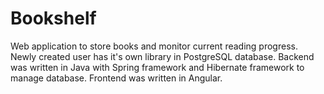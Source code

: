 # Bookshelf
Web application to store books and monitor current reading progress. Newly created user has it's own library in PostgreSQL database. Backend was written in Java with Spring framework and Hibernate framework to manage database. Frontend was written in Angular.